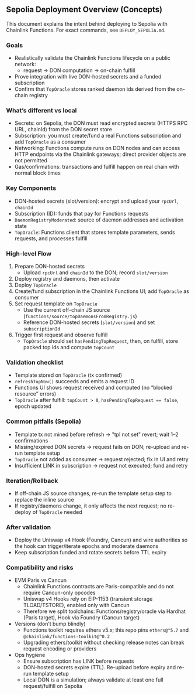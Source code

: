 ## Sepolia Deployment Overview (Concepts)

This document explains the intent behind deploying to Sepolia with Chainlink Functions. For exact commands, see `DEPLOY_SEPOLIA.md`.

### Goals
- Realistically validate the Chainlink Functions lifecycle on a public network:
  - request → DON computation → on-chain fulfill
- Prove integration with live DON-hosted secrets and a funded subscription
- Confirm that `TopOracle` stores ranked daemon ids derived from the on-chain registry

### What’s different vs local
- Secrets: on Sepolia, the DON must read encrypted secrets (HTTPS RPC URL, chainId) from the DON secret store
- Subscription: you must create/fund a real Functions subscription and add `TopOracle` as a consumer
- Networking: Functions compute runs on DON nodes and can access HTTP endpoints via the Chainlink gateways; direct provider objects are not permitted
- Gas/confirmations: transactions and fulfill happen on real chain with normal block times

### Key Components
- DON-hosted secrets (slot/version): encrypt and upload your `rpcUrl`, `chainId`
- Subscription (ID): funds that pay for Functions requests
- `DaemonRegistryModerated`: source of daemon addresses and activation state
- `TopOracle`: Functions client that stores template parameters, sends requests, and processes fulfill

### High-level Flow
1) Prepare DON-hosted secrets
   - Upload `rpcUrl` and `chainId` to the DON; record `slot/version`
2) Deploy registry and daemons, then activate
3) Deploy `TopOracle`
4) Create/fund subscription in the Chainlink Functions UI; add `TopOracle` as consumer
5) Set request template on `TopOracle`
   - Use the current off-chain JS source (`functions/source/topDaemonsFromRegistry.js`)
   - Reference DON-hosted secrets (`slot/version`) and set `subscriptionId`
6) Trigger first request and observe fulfill
   - `TopOracle` should set `hasPendingTopRequest`, then, on fulfill, store packed top ids and compute `topCount`

### Validation checklist
- Template stored on `TopOracle` (tx confirmed)
- `refreshTopNow()` succeeds and emits a request ID
- Functions UI shows request received and computed (no “blocked resource” errors)
- `TopOracle` after fulfill: `topCount > 0`, `hasPendingTopRequest == false`, epoch updated

### Common pitfalls (Sepolia)
- Template tx not mined before refresh → "tpl not set" revert; wait 1–2 confirmations
- Missing/expired DON secrets → request fails on DON; re-upload and re-run template setup
- `TopOracle` not added as consumer → request rejected; fix in UI and retry
- Insufficient LINK in subscription → request not executed; fund and retry

### Iteration/Rollback
- If off-chain JS source changes, re-run the template setup step to replace the inline source
- If registry/daemons change, it only affects the next request; no re-deploy of `TopOracle` needed

### After validation
- Deploy the Uniswap v4 Hook (Foundry, Cancun) and wire authorities so the hook can trigger/iterate epochs and moderate daemons
- Keep subscription funded and rotate secrets before TTL expiry

### Compatibility and risks
- EVM Paris vs Cancun
  - Chainlink Functions contracts are Paris-compatible and do not require Cancun-only opcodes
  - Uniswap v4 Hooks rely on EIP-1153 (transient storage TLOAD/TSTORE), enabled only with Cancun
  - Therefore we split toolchains: Functions/registry/oracle via Hardhat (Paris target), Hook via Foundry (Cancun target)
- Versions (don’t bump blindly)
  - Functions toolkit requires ethers v5.x; this repo pins `ethers@^5.7` and `@chainlink/functions-toolkit@^0.2`
  - Upgrading ethers/toolkit without checking release notes can break request encoding or providers
- Ops hygiene
  - Ensure subscription has LINK before requests
  - DON-hosted secrets expire (TTL). Re-upload before expiry and re-run template setup
  - Local DON is a simulation; always validate at least one full request/fulfill on Sepolia


